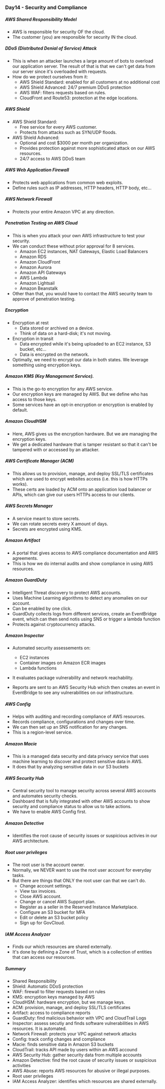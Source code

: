 ### Day14 - Security and Compliance


##### AWS Shared Responsibility Model
- AWS is responsible for security OF the cloud.
- The customer (you) are responsible for security IN the cloud.

##### DDoS (Distributed Denial of Service) Attack
- This is when an attacker launches a large amount of bots to overload our application server. The result of that is that we can't get data from our server since it's overloaded with requests.
- How do we protect ourselves from it:
  - AWS Shield Standard: enabled for all customers at no additional cost
  - AWS Shield Advanced: 24/7 premium DDoS protection
  - AWS WAF: filters requests based on rules.
  - CloudFront and Route53: protection at the edge locations.

##### AWS Shield
- AWS Shield Standard:
  - Free service for every AWS customer.
  - Protects from attacks such as SYN/UDP floods.
- AWS Shield Advanced:
  - Optional and cost $3000 per month per organization.
  - Provides protection against more sophisticated attack on our AWS resources.
  - 24/7 access to AWS DDoS team

##### AWS Web Application Firewall
- Protects web applications from common web exploits.
- Define rules such as IP addresses, HTTP headers, HTTP body, etc...

##### AWS Network Firewall
- Protects your entire Amazon VPC at any direction.

##### Penetration Testing on AWS Cloud
- This is when you attack your own AWS infrastructure to test your security.
- We can conduct these without prior approval for 8 services.
  - Amazon EC2 instances, NAT Gateways, Elastic Load Balancers
  - Amazon RDS
  - Amazon CloudFront
  - Amazon Aurora
  - Amazon API Gateways
  - AWS Lambda
  - Amazon Lightsail
  - Amazon Beanstalk
- Other than that, you would have to contact the AWS security team to approve of penetration testing.

##### Encryption
- Encryption at rest
  - Data stored or archived on a device.
  - Think of data on a hard-disk; it's not moving.
- Encryption in transit
  - Data encrypted while it's being uploaded to an EC2 instance, S3 bucket, etc...
  - Data is encrypted on the network.
- Optimally, we need to encrypt our data in both states. We leverage something using encryption keys.

##### Amazon KMS (Key Management Service).
- This is the go-to encryption for any AWS service.
- Our encryption keys are managed by AWS. But we define who has access to those keys.
- Some services have an opt-in encryption or encryption is enabled by default.

##### Amazon CloudHSM
- Here, AWS gives us the encryption hardware. But we are managing the encryption keys.
- We get a dedicated hardware that is tamper resistant so that it can't be tampered with or accessed by an attacker.

##### AWS Certificate Manager (ACM)
- This allows us to provision, manage, and deploy SSL/TLS certificates which are used to encrypt websites access (i.e. this is how HTTPs works).
- These certs are loaded by ACM onto an application load balancer or APIs, which can give our users HTTPs access to our clients.

##### AWS Secrets Manager
- A service meant to store secrets.
- We can rotate secrets every X amount of days.
- Secrets are encrypted using KMS.

##### Amazon Artifact
- A portal that gives access to AWS compliance documentation and AWS agreements.
- This is how we do internal audits and show compliance in using AWS resources.

##### Amazon GuardDuty
- Intelligent Threat discovery to protect AWS accounts.
- Uses Machine Learning algorithms to detect any anomalies on our account.
- Can be enabled by one click.
- GuardDuty collects logs from different services, create an EventBridge event, which can then send notis using SNS or trigger a lambda function
- Protects against cryptocurrency attacks.

##### Amazon Inspector
- Automated security assessements on:
  - EC2 instances
  - Container images on Amazon ECR images
  - Lambda functions

- It evaluates package vulnerability and network reachability.
- Reports are sent to an AWS Security Hub which then creates an event in EventBridge to see any vulnerabilities on our infrastructure.

##### AWS Config
- Helps with auditing and recording compliance of AWS resources.
- Records compliance, configurations and changes over time.
- We can then set up an SNS notification for any changes.
- This is a region-level service.

##### Amazon Macie
- This is a managed data security and data privacy service that uses machine learning to discover and protect sensitive data in AWS.
- It does that by analyzing sensitive data in our S3 buckets

##### AWS Security Hub
- Central security tool to manage security across several AWS accounts and automates security checks.
- Dashboard that is fully integrated with other AWS accounts to show security and compliance status to allow us to take actions.
- We have to enable AWS Config first.

##### Amazon Detective
- Identifies the root cause of security issues or suspicious activies in our AWS architecture.

##### Root user privileges
- The root user is the account owner.
- Normally, we NEVER want to use the root user account for everyday tasks.
- But there are things that ONLY the root user can that we can't do.
  - Change account settings.
  - View tax invoices.
  - Close AWS account.
  - Change or cancel AWS Support plan.
  - Register as a seller in the Reserved Instance Marketplace.
  - Configure an S3 bucket for MFA
  - Edit or delete an S3 bucket policy
  - Sign up for GovCloud.

##### IAM Access Analyzer
- Finds our which resources are shared externally.
- It's done by defining a Zone of Trust, which is a collection of entities that can access our resources.

##### Summary
- Shared Responsibility 
- Shield: Automatic DDoS protection
- WAF: firewall to filter requests based on rules
- KMS: encryption keys managed by AWS
- CloudHSM: hardware encryption, but we manage keys.
- ACM: provision, manage, and deploy SSL/TLS certificates
- Artifact: access to compliance reports
- GuardDuty: find malicious behavior with VPC and CloudTrail Logs
- Inspector: assess secutiy and finds software vulnerabilities in AWS resources. It is automated.
- Network Firewall: protects your VPC against network attacks
- Config: track config changes and compliance
- Macie: finds sensitive data in Amazon S3 buckets
- CloudTrail: tracks API made by users within an AWS accound
- AWS Security Hub: gather security data from multiple accounts
- Amazon Detective: find the root cause of security issues or suspicious activities
- AWS Abuse: reports AWS resources for abusive or illegal purposes.
- Root user privileges
- IAM Access Analyzer: identifies which resources are shared externally.